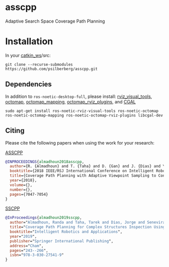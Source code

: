 # asscpp
Adaptive Search Space Coverage Path Planning

# Installation
In your [catkin_ws](http://wiki.ros.org/catkin/Tutorials/create_a_workspace)/src:

`git clone --recurse-submodules https://github.com/psilberberg/asscpp.git`

## Dependencies
In addition to `ros-noetic-desktop-full`, please install:
[rviz_visual_tools](https://github.com/PickNikRobotics/rviz_visual_tools ), 
[octomap](http://wiki.ros.org/octomap), 
[octomap_mapping](http://wiki.ros.org/octomap_mapping ), 
[octomap_rviz_plugins](http://wiki.ros.org/octomap_rviz_plugins), and
[CGAL](https://www.cgal.org/download/linux.html)

```
sudo apt-get install ros-noetic-rviz-visual-tools ros-noetic-octomap ros-noetic-octomap-mapping ros-noetic-octomap-rviz-plugins libcgal-dev
```


## Citing
Please cite the following papers when using the work for your research:

[ASSCPP](https://ieeexplore.ieee.org/abstract/document/8593719)
```bibtex
@INPROCEEDINGS{almadhoun2018asscpp,
  author={R. {Almadhoun} and T. {Taha} and D. {Gan} and J. {Dias} and Y. {Zweiri} and L. {Seneviratne}},
  booktitle={2018 IEEE/RSJ International Conference on Intelligent Robots and Systems (IROS)}, 
  title={Coverage Path Planning with Adaptive Viewpoint Sampling to Construct 3D Models of Complex Structures for the Purpose of Inspection}, 
  year={2018},
  volume={},
  number={},
  pages={7047-7054}
}
```


[SSCPP](https://link.springer.com/chapter/10.1007/978-3-030-27541-9_21)
```bibtex
@InProceedings{almadhoun2019sscpp,
  author="Almadhoun, Randa and Taha, Tarek and Dias, Jorge and Seneviratne, Lakmal and Zweiri, Yahya",
  title="Coverage Path Planning for Complex Structures Inspection Using Unmanned Aerial Vehicle (UAV)",
  booktitle="Intelligent Robotics and Applications",
  year="2019",
  publisher="Springer International Publishing",
  address="Cham",
  pages="243--266",
  isbn="978-3-030-27541-9"
}
```


